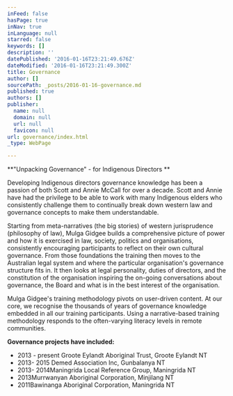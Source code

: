 ```yaml
---
inFeed: false
hasPage: true
inNav: true
inLanguage: null
starred: false
keywords: []
description: ''
datePublished: '2016-01-16T23:21:49.676Z'
dateModified: '2016-01-16T23:21:49.300Z'
title: Governance
author: []
sourcePath: _posts/2016-01-16-governance.md
published: true
authors: []
publisher:
  name: null
  domain: null
  url: null
  favicon: null
url: governance/index.html
_type: WebPage

---
```

**"Unpacking Governance" - for Indigenous Directors **

Developing
Indigenous directors governance knowledge has been a passion of both 
Scott and Annie McCall for over a decade. Scott and Annie have had the 
privilege to be able to work with many Indigenous elders who 
consistently challenge them to continually break down western law and 
governance concepts to make them understandable.

Starting from 
meta-narratives (the big stories) of western jurisprudence (philosophy 
of law), Mulga Gidgee builds a comprehensive picture of power and how it
is exercised in law, society, politics and organisations, consistently 
encouraging participants to reflect on their own cultural governance. 
From those foundations the training then moves to the Australian legal 
system and where the particular organisation's governance structure fits
in. It then looks at legal personality, duties of directors, and the 
constitution of the organisation inspiring the on-going conversations 
about governance, the Board and what is in the best interest of the 
organisation.

Mulga Gidgee's training methodology pivots on 
user-driven content. At our core, we recognise the thousands of years of
governance knowledge embedded in all our training participants. Using a
narrative-based training methodology responds to the often-varying 
literacy levels in remote communities.

**Governance projects have included:**

* 2013 - present Groote Eylandt Aboriginal Trust, Groote Eylandt NT
* 2013- 2015 Demed Association Inc, Gunbalanya NT
* 2013- 2014Maningrida Local Reference Group, Maningrida NT
* 2013Murrwanyan Aboriginal Corporation, Minjilang NT
* 2011Bawinanga Aboriginal Corporation, Maningrida NT